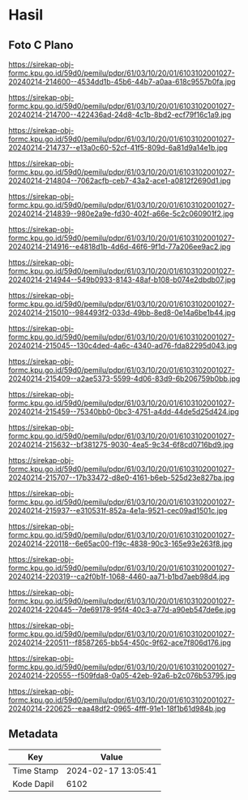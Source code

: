 # Hasil

## Foto C Plano

https://sirekap-obj-formc.kpu.go.id/59d0/pemilu/pdpr/61/03/10/20/01/6103102001027-20240214-214600--4534dd1b-45b6-44b7-a0aa-618c9557b0fa.jpg

https://sirekap-obj-formc.kpu.go.id/59d0/pemilu/pdpr/61/03/10/20/01/6103102001027-20240214-214700--422436ad-24d8-4c1b-8bd2-ecf79f16c1a9.jpg

https://sirekap-obj-formc.kpu.go.id/59d0/pemilu/pdpr/61/03/10/20/01/6103102001027-20240214-214737--e13a0c60-52cf-41f5-809d-6a81d9a14e1b.jpg

https://sirekap-obj-formc.kpu.go.id/59d0/pemilu/pdpr/61/03/10/20/01/6103102001027-20240214-214804--7062acfb-ceb7-43a2-ace1-a0812f2690d1.jpg

https://sirekap-obj-formc.kpu.go.id/59d0/pemilu/pdpr/61/03/10/20/01/6103102001027-20240214-214839--980e2a9e-fd30-402f-a66e-5c2c060901f2.jpg

https://sirekap-obj-formc.kpu.go.id/59d0/pemilu/pdpr/61/03/10/20/01/6103102001027-20240214-214916--e4818d1b-4d6d-46f6-9f1d-77a206ee9ac2.jpg

https://sirekap-obj-formc.kpu.go.id/59d0/pemilu/pdpr/61/03/10/20/01/6103102001027-20240214-214944--549b0933-8143-48af-b108-b074e2dbdb07.jpg

https://sirekap-obj-formc.kpu.go.id/59d0/pemilu/pdpr/61/03/10/20/01/6103102001027-20240214-215010--984493f2-033d-49bb-8ed8-0e14a6be1b44.jpg

https://sirekap-obj-formc.kpu.go.id/59d0/pemilu/pdpr/61/03/10/20/01/6103102001027-20240214-215045--130c4ded-4a6c-4340-ad76-fda82295d043.jpg

https://sirekap-obj-formc.kpu.go.id/59d0/pemilu/pdpr/61/03/10/20/01/6103102001027-20240214-215409--a2ae5373-5599-4d06-83d9-6b206759b0bb.jpg

https://sirekap-obj-formc.kpu.go.id/59d0/pemilu/pdpr/61/03/10/20/01/6103102001027-20240214-215459--75340bb0-0bc3-4751-a4dd-44de5d25d424.jpg

https://sirekap-obj-formc.kpu.go.id/59d0/pemilu/pdpr/61/03/10/20/01/6103102001027-20240214-215632--bf381275-9030-4ea5-9c34-6f8cd0716bd9.jpg

https://sirekap-obj-formc.kpu.go.id/59d0/pemilu/pdpr/61/03/10/20/01/6103102001027-20240214-215707--17b33472-d8e0-4161-b6eb-525d23e827ba.jpg

https://sirekap-obj-formc.kpu.go.id/59d0/pemilu/pdpr/61/03/10/20/01/6103102001027-20240214-215937--e310531f-852a-4e1a-9521-cec09ad1501c.jpg

https://sirekap-obj-formc.kpu.go.id/59d0/pemilu/pdpr/61/03/10/20/01/6103102001027-20240214-220118--6e65ac00-f19c-4838-90c3-165e93e263f8.jpg

https://sirekap-obj-formc.kpu.go.id/59d0/pemilu/pdpr/61/03/10/20/01/6103102001027-20240214-220319--ca2f0b1f-1068-4460-aa71-b1bd7aeb98d4.jpg

https://sirekap-obj-formc.kpu.go.id/59d0/pemilu/pdpr/61/03/10/20/01/6103102001027-20240214-220445--7de69178-95f4-40c3-a77d-a90eb547de6e.jpg

https://sirekap-obj-formc.kpu.go.id/59d0/pemilu/pdpr/61/03/10/20/01/6103102001027-20240214-220511--f8587265-bb54-450c-9f62-ace7f806d176.jpg

https://sirekap-obj-formc.kpu.go.id/59d0/pemilu/pdpr/61/03/10/20/01/6103102001027-20240214-220555--f509fda8-0a05-42eb-92a6-b2c076b53795.jpg

https://sirekap-obj-formc.kpu.go.id/59d0/pemilu/pdpr/61/03/10/20/01/6103102001027-20240214-220625--eaa48df2-0965-4fff-91e1-18f1b61d984b.jpg


## Metadata

| Key        | Value               |
| ---------- | ------------------- |
| Time Stamp | 2024-02-17 13:05:41 |
| Kode Dapil | 6102                |



